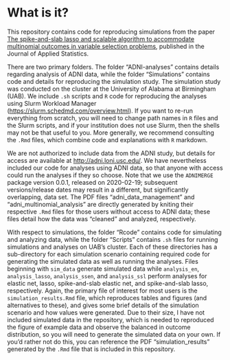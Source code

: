 
<!-- README.md is generated from README.Rmd. Please edit that file -->

# What is it?

This repository contains code for reproducing simulations from the paper
[The spike-and-slab lasso and scalable algorithm to accommodate
multinomial outcomes in variable selection
problems](https://www.tandfonline.com/doi/full/10.1080/02664763.2023.2258301),
published in the Journal of Applied Statistics.

There are two primary folders. The folder “ADNI-analyses” contains
details regarding analysis of ADNI data, while the folder “Simulations”
contains code and details for reproducing the simulation study. The
simulation study was conducted on the cluster at the University of
Alabama at Birmingham (UAB). We include `.sh` scripts and `R` code for
reproducing the analyses using Slurm Workload Manager
(<https://slurm.schedmd.com/overview.html>). If you want to re-run
everything from scratch, you will need to change path names in `R` files
and the Slurm scripts, and if your institution does not use Slurm, then
the shells may not be that useful to you. More generally, we recommend
consulting the `.Rmd` files, which combine code and explanations with
`R` markdown.

We are not authorized to include data from the ADNI study, but details
for access are available at <http://adni.loni.usc.edu/>. We have
nevertheless included our code for analyses using ADNI data, so that
anyone with access could run the analyses if they so choose. Note that
we use the `ADNIMERGE` package version 0.0.1, released on 2020-02-19;
subsequent versions/release dates may result in a different, but
significantly overlapping, data set. The PDF files
“adni_data_management” and “adni_multinomial_analysis” are directly
generated by kniting their respective `.Rmd` files for those users
without access to ADNI data; these files detail how the data was
“cleaned” and analyzed, respectively.

With respect to simulations, the folder “Rcode” contains code for
simulating and analyzing data, while the folder “Scripts” contains `.sh`
files for running simulations and analyses on UAB’s cluster. Each of
these directories has a sub-directory for each simulation scenario
containing required code for generating the simulated data as well as
running the analyses. Files beginning with `sim_data` generate simulated
data while `analysis_en`, `analysis_lasso`, `analysis_ssen`, and
`analysis_ssl` perform analyses for elastic net, lasso, spike-and-slab
elastic net, and spike-and-slab lasso, respectively. Again, the primary
file of interest for most users is the `simulation_results.Rmd` file,
which reproduces tables and figures (and alternatives to these), and
gives some brief details of the simulation scenario and how values were
generated. Due to their size, I have not included simulated data in the
repository, which is needed to reproduced the figure of example data and
observe the balanced in outcome distribution, so you will need to
generate the simulated data on your own. If you’d rather not do this,
you can reference the PDF “simulation_results” generated by the `.Rmd`
file that is included in this repository.
